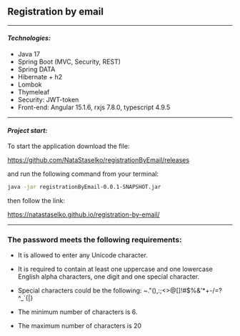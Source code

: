 Registration by email
---
---
#### _Technologies:_
- Java 17
- Spring Boot (MVC, Security, REST)
- Spring DATA
- Hibernate + h2
- Lombok
- Thymeleaf
- Security: JWT-token
- Front-end: Angular 15.1.6, rxjs 7.8.0, typescript 4.9.5
---
#### _Project start:_
To start the application download the file: 

https://github.com/NataStaselko/registrationByEmail/releases

and run the following command from your terminal:
```sh
java -jar registrationByEmail-0.0.1-SNAPSHOT.jar
```

then follow the link:

https://natastaselko.github.io/registration-by-email/

---
###	The password meets the following requirements:

-	It is allowed to enter any Unicode character.

-	It is required to contain at least one uppercase and one lowercase English alpha characters, one digit and one special character.

- Special characters could be the following: ~."(),:;<>@[]!#$%&'*+-/=?^_`{|}

- The minimum number of characters is 6.

- The maximum number of characters is 20

